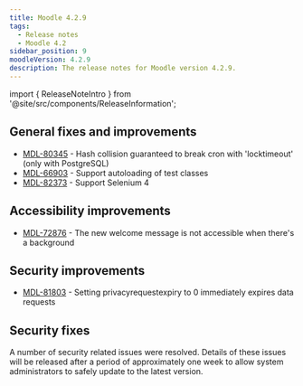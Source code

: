 ```yaml
---
title: Moodle 4.2.9
tags:
  - Release notes
  - Moodle 4.2
sidebar_position: 9
moodleVersion: 4.2.9
description: The release notes for Moodle version 4.2.9.
---
```


import { ReleaseNoteIntro } from '@site/src/components/ReleaseInformation';

<ReleaseNoteIntro releaseName={frontMatter.moodleVersion} />

## General fixes and improvements
<!-- cspell:disable -->
- [MDL-80345](https://tracker.moodle.org/browse/MDL-80345) - Hash collision guaranteed to break cron with 'locktimeout' (only with PostgreSQL)
- [MDL-66903](https://tracker.moodle.org/browse/MDL-66903) - Support autoloading of test classes
- [MDL-82373](https://tracker.moodle.org/browse/MDL-82373) - Support Selenium 4
<!-- cspell:enable -->

## Accessibility improvements
<!-- cspell:disable -->
- [MDL-72876](https://tracker.moodle.org/browse/MDL-72876) - The new welcome message is not accessible when there's a background
<!-- cspell:enable -->

## Security improvements
<!-- cspell:disable -->
- [MDL-81803](https://tracker.moodle.org/browse/MDL-81803) - Setting privacyrequestexpiry to 0 immediately expires data requests
<!-- cspell:enable -->

## Security fixes

A number of security related issues were resolved. Details of these issues will be released after a period of approximately one week to allow system administrators to safely update to the latest version.
